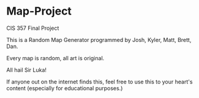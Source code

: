 # Map-Project
CIS 357 Final Project

This is a Random Map Generator programmed by Josh, Kyler, Matt, Brett, Dan.

Every map is random, all art is original.

All hail Sir Luka!

If anyone out on the internet finds this, feel free to use this to your heart's content (especially for educational purposes.)
